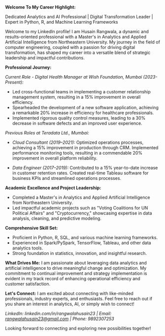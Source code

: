 **Welcome To My Career Highlight:**

Dedicated Analytics and AI Professional | Digital Transformation Leader | Expert in Python, R, and Machine Learning Frameworks

Welcome to my LinkedIn profile! I am Husain Rangwala, a dynamic and results-oriented professional with a Master's in Analytics and Applied Artificial Intelligence from Northeastern University. My journey in the field of computer engineering, coupled with a passion for driving digital transformation, has shaped my career into a versatile blend of strategic leadership and impactful contributions.

**Professional Journey:**

*Current Role - Digital Health Manager at Wish Foundation, Mumbai (2023-Present):*
- Led cross-functional teams in implementing a customer relationship management system, resulting in a 15% improvement in overall efficiency.
- Spearheaded the development of a new software application, achieving a remarkable 20% increase in efficiency for healthcare professionals.
- Implemented rigorous quality control measures, leading to a 30% decrease in software defects and an improved user experience.

*Previous Roles at Teradata Ltd., Mumbai:*
- *Cloud Consultant (2019–2021):* Optimized operations processes, achieving a 15% improvement in production through CRM. Implemented performance monitoring tools, resulting in a commendable 20% improvement in overall platform reliability.
  
- *Data Engineer (2017–2019):* Contributed to a 15% year-to-date increase in customer retention rates. Created real-time Tableau software for business KPIs and streamlined operations processes.

**Academic Excellence and Project Leadership:**
- Completed a Master's in Analytics and Applied Artificial Intelligence from Northeastern University.
- Led impactful academic projects such as "Voting Coalitions for UN Political Affairs" and "Cryptocurrency," showcasing expertise in data analysis, cleaning, and predictive modeling.

**Comprehensive Skill Set:**
- Proficient in Python, R, SQL, and various machine learning frameworks.
- Experienced in Spark/PySpark, TensorFlow, Tableau, and other data analytics tools.
- Strong foundation in statistics, innovation, and insightful research.

**What Drives Me:**
I am passionate about leveraging data analytics and artificial intelligence to drive meaningful change and optimization. My commitment to continual improvement and strategy implementation is evident in my track record of enhancing operational efficiency and customer satisfaction.

**Let's Connect:**
I am excited about connecting with like-minded professionals, industry experts, and enthusiasts. Feel free to reach out if you share an interest in analytics, AI, or simply wish to connect!

*LinkedIn: linkedin.com/in/rangwalahusain23 | Email: rangwalahusain23@gmail.com | Phone: 9892307253*

Looking forward to connecting and exploring new possibilities together!
